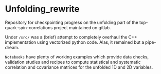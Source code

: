 # Unfolding_rewrite
Repository for checkpointing progress on the unfolding part of the top-quark-spin-correlations project maintained on gitlab.

Under `/src/` was a (brief) attempt to completely overhaul the C++ implementation using vectorized python code. Alas, it remained but a pipe-dream.

`Notebooks` have plenty of working examples which provide data checks, validation studies and recipes to compute statistical and systematic correlation and covariance matrices for the unfolded 1D and 2D variables.
